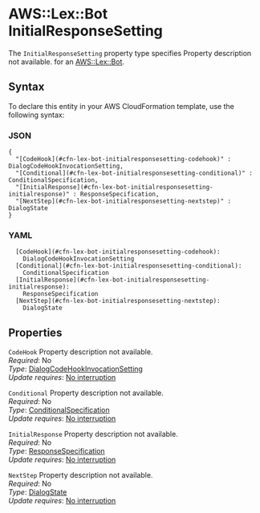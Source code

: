 # AWS::Lex::Bot InitialResponseSetting<a name="aws-properties-lex-bot-initialresponsesetting"></a>

<a name="aws-properties-lex-bot-initialresponsesetting-description"></a>The `InitialResponseSetting` property type specifies Property description not available\. for an [AWS::Lex::Bot](aws-resource-lex-bot.md)\.

## Syntax<a name="aws-properties-lex-bot-initialresponsesetting-syntax"></a>

To declare this entity in your AWS CloudFormation template, use the following syntax:

### JSON<a name="aws-properties-lex-bot-initialresponsesetting-syntax.json"></a>

```
{
  "[CodeHook](#cfn-lex-bot-initialresponsesetting-codehook)" : DialogCodeHookInvocationSetting,
  "[Conditional](#cfn-lex-bot-initialresponsesetting-conditional)" : ConditionalSpecification,
  "[InitialResponse](#cfn-lex-bot-initialresponsesetting-initialresponse)" : ResponseSpecification,
  "[NextStep](#cfn-lex-bot-initialresponsesetting-nextstep)" : DialogState
}
```

### YAML<a name="aws-properties-lex-bot-initialresponsesetting-syntax.yaml"></a>

```
  [CodeHook](#cfn-lex-bot-initialresponsesetting-codehook): 
    DialogCodeHookInvocationSetting
  [Conditional](#cfn-lex-bot-initialresponsesetting-conditional): 
    ConditionalSpecification
  [InitialResponse](#cfn-lex-bot-initialresponsesetting-initialresponse): 
    ResponseSpecification
  [NextStep](#cfn-lex-bot-initialresponsesetting-nextstep): 
    DialogState
```

## Properties<a name="aws-properties-lex-bot-initialresponsesetting-properties"></a>

`CodeHook`  <a name="cfn-lex-bot-initialresponsesetting-codehook"></a>
Property description not available\.  
*Required*: No  
*Type*: [DialogCodeHookInvocationSetting](aws-properties-lex-bot-dialogcodehookinvocationsetting.md)  
*Update requires*: [No interruption](https://docs.aws.amazon.com/AWSCloudFormation/latest/UserGuide/using-cfn-updating-stacks-update-behaviors.html#update-no-interrupt)

`Conditional`  <a name="cfn-lex-bot-initialresponsesetting-conditional"></a>
Property description not available\.  
*Required*: No  
*Type*: [ConditionalSpecification](aws-properties-lex-bot-conditionalspecification.md)  
*Update requires*: [No interruption](https://docs.aws.amazon.com/AWSCloudFormation/latest/UserGuide/using-cfn-updating-stacks-update-behaviors.html#update-no-interrupt)

`InitialResponse`  <a name="cfn-lex-bot-initialresponsesetting-initialresponse"></a>
Property description not available\.  
*Required*: No  
*Type*: [ResponseSpecification](aws-properties-lex-bot-responsespecification.md)  
*Update requires*: [No interruption](https://docs.aws.amazon.com/AWSCloudFormation/latest/UserGuide/using-cfn-updating-stacks-update-behaviors.html#update-no-interrupt)

`NextStep`  <a name="cfn-lex-bot-initialresponsesetting-nextstep"></a>
Property description not available\.  
*Required*: No  
*Type*: [DialogState](aws-properties-lex-bot-dialogstate.md)  
*Update requires*: [No interruption](https://docs.aws.amazon.com/AWSCloudFormation/latest/UserGuide/using-cfn-updating-stacks-update-behaviors.html#update-no-interrupt)